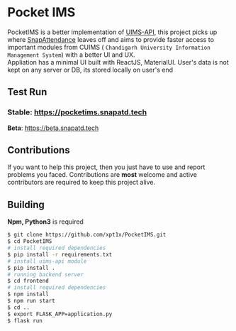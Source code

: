 # Pocket IMS

PocketIMS is a better implementation of [UIMS-API](https://github.com/cu-unofficial/uims-api), this project picks up where [SnapAttendance](https://github.com/xpt1x/SnapAttendance/) leaves off and aims to provide faster access to important modules from CUIMS ( `Chandigarh University Information Management System`) with a better UI and UX.  
Appliation has a minimal UI built with ReactJS, MaterialUI. User's data is not kept on any server or DB, its stored locally on user's end

## Test Run

### **Stable**: https://pocketims.snapatd.tech  
**Beta**: https://beta.snapatd.tech

## Contributions

If you want to help this project, then you just have to use and report problems you faced.
Contributions are **most** welcome and active contributors are required to keep this project alive.

## Building

**Npm, Python3** is required

```bash
$ git clone https://github.com/xpt1x/PocketIMS.git
$ cd PocketIMS
# install required dependencies
$ pip install -r requirements.txt
# install uims-api module
$ pip install .
# running backend server
$ cd frontend
# install required dependencies
$ npm install
$ npm run start
$ cd ..
$ export FLASK_APP=application.py
$ flask run